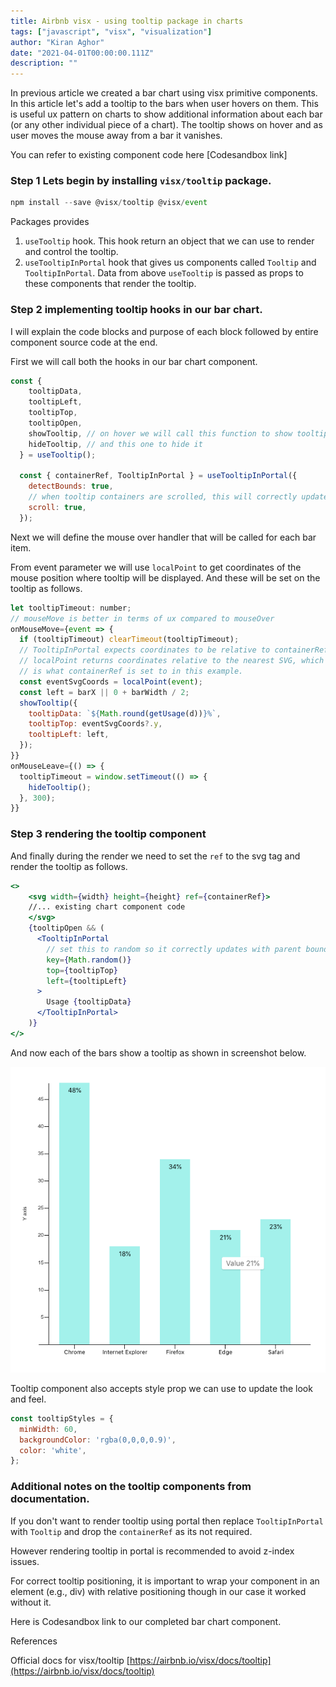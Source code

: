 ```yaml
---
title: Airbnb visx - using tooltip package in charts
tags: ["javascript", "visx", "visualization"]
author: "Kiran Aghor"
date: "2021-04-01T00:00:00.111Z"
description: ""
---
```

In previous article we created a bar chart using visx primitive components. In this article let's add a tooltip to the bars when user hovers on them. This is useful ux pattern on charts to show additional information about each bar (or any other individual piece of a chart). The tooltip shows on hover and as user moves the mouse away from a bar it vanishes.

You can refer to existing component code here [Codesandbox link]

### Step 1 Lets begin by installing `visx/tooltip` package.

```jsx
npm install --save @visx/tooltip @visx/event
```

Packages provides 

1. `useTooltip` hook. This hook return an object that we can use to render and control the tooltip.
2. `useTooltipInPortal` hook that gives us components called `Tooltip` and `TooltipInPortal`. Data from above `useTooltip` is passed as props to these components that render the tooltip.

### Step 2 implementing tooltip hooks in our bar chart.

I will explain the code blocks and purpose of each block followed by entire component source code at the end.

First we will call both the hooks in our bar chart component.

```jsx
const {
    tooltipData,
    tooltipLeft,
    tooltipTop,
    tooltipOpen,
    showTooltip, // on hover we will call this function to show tooltip
    hideTooltip, // and this one to hide it
  } = useTooltip();

  const { containerRef, TooltipInPortal } = useTooltipInPortal({
    detectBounds: true,
    // when tooltip containers are scrolled, this will correctly update the Tooltip position
    scroll: true,
  });

```

Next we will define the mouse over handler that will be called for each bar item.

From event parameter we will use `localPoint` to get coordinates of the mouse position where tooltip will be displayed. And these will be set on the tooltip as follows.

```jsx
let tooltipTimeout: number;
// mouseMove is better in terms of ux compared to mouseOver
onMouseMove={event => {
  if (tooltipTimeout) clearTimeout(tooltipTimeout);
  // TooltipInPortal expects coordinates to be relative to containerRef
  // localPoint returns coordinates relative to the nearest SVG, which
  // is what containerRef is set to in this example.
  const eventSvgCoords = localPoint(event);
  const left = barX || 0 + barWidth / 2;
  showTooltip({
    tooltipData: `${Math.round(getUsage(d))}%`,
    tooltipTop: eventSvgCoords?.y,
    tooltipLeft: left,
  });
}}
onMouseLeave={() => {
  tooltipTimeout = window.setTimeout(() => {
    hideTooltip();
  }, 300);
}}
```

### Step 3 rendering the tooltip component

And finally during the render we need to set the `ref` to the svg tag and render the tooltip as follows.

```jsx
<>
	<svg width={width} height={height} ref={containerRef}>
	//... existing chart component code
	</svg>
	{tooltipOpen && (
	  <TooltipInPortal
	    // set this to random so it correctly updates with parent bounds
	    key={Math.random()}
	    top={tooltipTop}
	    left={tooltipLeft}
	  >
	    Usage {tooltipData} 
	  </TooltipInPortal>
	)}
</>
```

And now each of the bars show a tooltip as shown in screenshot below.

![Bar Chart Tooltip](./bar-chart-tooltip.png)

Tooltip component also accepts style prop we can use to update the look and feel.

```jsx
const tooltipStyles = {
  minWidth: 60,
  backgroundColor: 'rgba(0,0,0,0.9)',
  color: 'white',
};
```

### Additional notes on the tooltip components from documentation.

If you don't want to render tooltip using portal then replace `TooltipInPortal` with `Tooltip` and drop the `containerRef` as its not required.

However rendering tooltip in portal is recommended to avoid z-index issues.

For correct tooltip positioning, it is important to wrap your component in an element (e.g., div) with relative positioning though in our case it worked without it.

Here is Codesandbox link to our completed bar chart component.

References

Official docs for visx/tooltip [https://airbnb.io/visx/docs/tooltip](https://airbnb.io/visx/docs/tooltip)